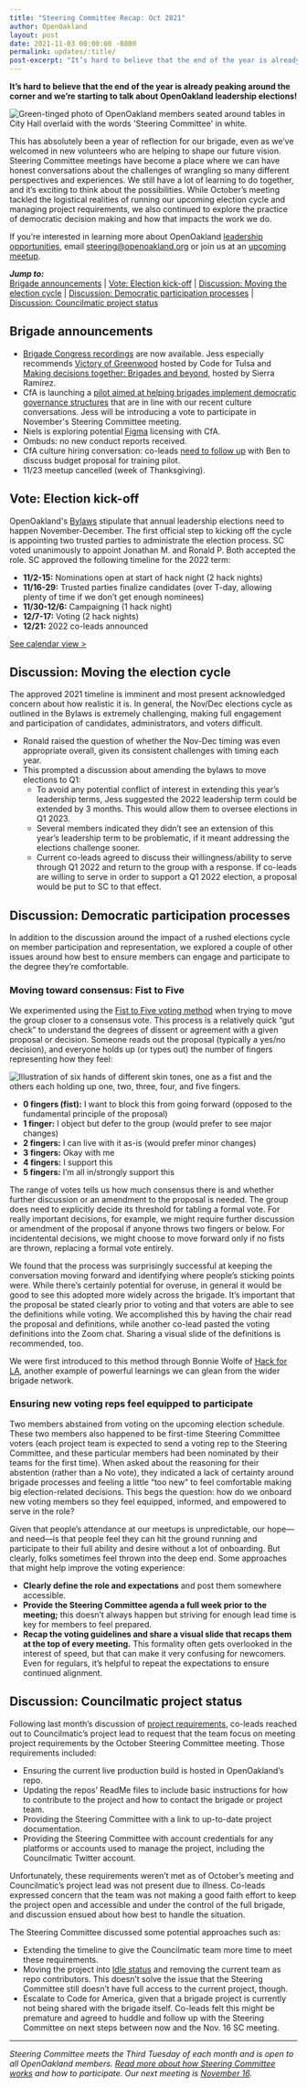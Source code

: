 ```yaml
---
title: "Steering Committee Recap: Oct 2021"
author: OpenOakland
layout: post
date: 2021-11-03 00:00:00 -0800
permalink: updates/:title/
post-excerpt: "It’s hard to believe that the end of the year is already peaking around the corner and we’re starting to talk about OpenOakland leadership elections! While October’s meeting tackled the logistical realities of running our upcoming election cycle and managing project requirements, we also continued to explore the practice of democratic decision making and how that impacts the work we do..."
---
```


**It’s hard to believe that the end of the year is already peaking around the corner and we’re starting to talk about OpenOakland leadership elections!**

![Green-tinged photo of OpenOakland members seated around tables in City Hall overlaid with the words 'Steering Committee' in white.](/assets/images/blog/2021-07-Banner-meetup-Steering.png)

This has absolutely been a year of reflection for our brigade, even as we’ve welcomed in new volunteers who are helping to shape our future vision. Steering Committee meetings have become a place where we can have honest conversations about the challenges of wrangling so many different perspectives and experiences. We still have a lot of learning to do together, and it’s exciting to think about the possibilities. While October’s meeting tackled the logistical realities of running our upcoming election cycle and managing project requirements, we also continued to explore the practice of democratic decision making and how that impacts the work we do.

If you’re interested in learning more about OpenOakland [leadership opportunities](/how-we-work/), email [steering@openoakland.org](mailto:steering@openoakland.org) or join us at an [upcoming meetup](https://www.meetup.com/OpenOakland/events/).

***Jump to:***  
[Brigade announcements](#brigade-announcements) | [Vote: Election kick-off](#vote-election-kick-off) | [Discussion: Moving the election cycle](#discussion-moving-the-election-cycle) | [Discussion: Democratic participation processes](#discussion-democratic-participation-processes) | [Discussion: Councilmatic project status](#discussion-councilmatic-project-status)

## Brigade announcements

- [Brigade Congress recordings](https://cfa.osp.cat/conferences/congress/program/52) are now available. Jess especially recommends [Victory of Greenwood](https://cfa.osp.cat/conferences/congress/f/52/meetings/56) hosted by Code for Tulsa and [Making decisions together: Brigades and beyond](https://cfa.osp.cat/conferences/congress/f/52/meetings/65), hosted by Sierra Ramírez.
- CfA is launching a [pilot aimed at helping brigades implement democratic governance structures](https://docs.google.com/document/d/1_77vITwlrLkpTC_QNGCy0egBQJ92HtfF7RILUB83ybk/edit?usp=sharing) that are in line with our recent culture conversations. Jess will be introducing a vote to participate in November's Steering Committee meeting.
- Niels is exploring potential [Figma](https://www.figma.com) licensing with CfA.
- Ombuds: no new conduct reports received.
- CfA culture hiring conversation: co-leads [need to follow up](/updates/september-steering-committee-recap/#discussion-seeking-code-for-americas-support-in-our-efforts-to-hire-culture-and-equity-expertise) with Ben to discuss budget proposal for training pilot.
- 11/23 meetup cancelled (week of Thanksgiving).

## Vote: Election kick-off
OpenOakland's [Bylaws](https://docs.google.com/document/d/1QR-fr1WnmXkZoVNmWnZ9drzfmaZoPkodEOx-PkExt94/edit#heading=h.ghwdygxfwo03) stipulate that annual leadership elections need to happen November-December. The first official step to kicking off the cycle is appointing two trusted parties to administrate the election process. SC voted unanimously to appoint Jonathan M. and Ronald P. Both accepted the role. SC approved the following timeline for the 2022 term:

- **11/2-15:** Nominations open at start of hack night (2 hack nights)
- **11/16-29:** Trusted parties finalize candidates (over T-day, allowing plenty of time if we don’t get enough nominees)
- **11/30-12/6:** Campaigning (1 hack night)
- **12/7-17:** Voting (2 hack nights)
- **12/21:** 2022 co-leads announced

[See calendar view >](https://docs.google.com/document/d/1r9GkeCHToUcNW1UgRms4N7-G0IIbzsKsbGNlmMZeB3Y/edit?usp=sharing)

## Discussion: Moving the election cycle

The approved 2021 timeline is imminent and most present acknowledged concern about how realistic it is. In general, the Nov/Dec elections cycle as outlined in the Bylaws is extremely challenging, making full engagement and participation of candidates, administrators, and voters difficult.

- Ronald raised the question of whether the Nov-Dec timing was even appropriate overall, given its consistent challenges with timing each year.
- This prompted a discussion about amending the bylaws to move elections to Q1:
  - To avoid any potential conflict of interest in extending this year’s leadership terms, Jess suggested the 2022 leadership term could be extended by 3 months. This would allow them to oversee elections in Q1 2023.
  - Several members indicated they didn’t see an extension of this year’s leadership term to be problematic, if it meant addressing the elections challenge sooner.
  - Current co-leads agreed to discuss their willingness/ability to serve through Q1 2022 and return to the group with a response. If co-leads are willing to serve in order to support a Q1 2022 election, a proposal would be put to SC to that effect.

## Discussion: Democratic participation processes
In addition to the discussion around the impact of a rushed elections cycle on member participation and representation, we explored a couple of other issues around how best to ensure members can engage and participate to the degree they’re comfortable.

### Moving toward consensus: Fist to Five
We experimented using the [Fist to Five voting method](https://www.ncfp.org/knowledge/fist-to-five-voting-and-consensus/) when trying to move the group closer to a consensus vote. This process is a relatively quick “gut check” to understand the degrees of dissent or agreement with a given proposal or decision. Someone reads out the proposal (typically a yes/no decision), and everyone holds up (or types out) the number of fingers representing how they feel:

![Illustration of six hands of different skin tones, one as a fist and the others each holding up one, two, three, four, and five fingers.](/assets/images/blog/2021-10-Fist-to-Five-1200x300.png)

- **0 fingers (fist):** I want to block this from going forward (opposed to the fundamental principle of the proposal)
- **1 finger:** I object but defer to the group (would prefer to see major changes)
- **2 fingers:** I can live with it as-is (would prefer minor changes)
- **3 fingers:** Okay with me
- **4 fingers:** I support this
- **5 fingers:** I’m all in/strongly support this

The range of votes tells us how much consensus there is and whether further discussion or an amendment to the proposal is needed. The group does need to explicitly decide its threshold for tabling a formal vote. For really important decisions, for example, we might require further discussion or amendment of the proposal if anyone throws two fingers or below. For incidentental decisions, we might choose to move forward only if no fists are thrown, replacing a formal vote entirely.

We found that the process was surprisingly successful at keeping the conversation moving forward and identifying where people’s sticking points were. While there’s certainly potential for overuse, in general it would be good to see this adopted more widely across the brigade. It’s important that the proposal be stated clearly prior to voting and that voters are able to see the definitions while voting. We accomplished this by having the chair read the proposal and definitions, while another co-lead pasted the voting definitions into the Zoom chat. Sharing a visual slide of the definitions is recommended, too.

We were first introduced to this method through Bonnie Wolfe of [Hack for LA](https://www.hackforla.org/), another example of powerful learnings we can glean from the wider brigade network.

### Ensuring new voting reps feel equipped to participate
Two members abstained from voting on the upcoming election schedule. These two members also happened to be first-time Steering Committee voters (each project team is expected to send a voting rep to the Steering Committee, and these particular members had been nominated by their teams for the first time). When asked about the reasoning for their abstention (rather than a No vote), they indicated a lack of certainty around brigade processes and feeling a little “too new” to feel comfortable making big election-related decisions. This begs the question: how do we onboard new voting members so they feel equipped, informed, and empowered to serve in the role?

Given that people’s attendance at our meetups is unpredictable, our hope—and need—is that people feel they can hit the ground running and participate to their full ability and desire without a lot of onboarding. But clearly, folks sometimes feel thrown into the deep end. Some approaches that might help improve the voting experience:

- **Clearly define the role and expectations** and post them somewhere accessible.
- **Provide the Steering Committee agenda a full week prior to the meeting;** this doesn’t always happen but striving for enough lead time is key for members to feel prepared.
- **Recap the voting guidelines and share a visual slide that recaps them at the top of every meeting.** This formality often gets overlooked in the interest of speed, but that can make it very confusing for newcomers. Even for regulars, it’s helpful to repeat the expectations to ensure continued alignment.


## Discussion: Councilmatic project status
Following last month’s discussion of [project requirements](https://openoakland.org/updates/september-steering-committee-recap/#discussion-project-requirements), co-leads reached out to Councilmatic’s project lead to request that the team focus on meeting project requirements by the October Steering Committee meeting. Those requirements included:

- Ensuring the current live production build is hosted in OpenOakland’s repo.
- Updating the repos’ ReadMe files to include basic instructions for how to contribute to the project and how to contact the brigade or project team.
- Providing the Steering Committee with a link to up-to-date project documentation.
- Providing the Steering Committee with account credentials for any platforms or accounts used to manage the project, including the Councilmatic Twitter account.

Unfortunately, these requirements weren’t met as of October’s meeting and Councilmatic’s project lead was not present due to illness. Co-leads expressed concern that the team was not making a good faith effort to keep the project open and accessible and under the control of the full brigade, and discussion ensued about how best to handle the situation.

The Steering Committee discussed some potential approaches such as:

- Extending the timeline to give the Councilmatic team more time to meet these requirements.
- Moving the project into [Idle status](https://openoakland.org/projects/#status-definitions) and removing the current team as repo contributors. This doesn’t solve the issue that the Steering Committee still doesn’t have full access to the current project, though.
- Escalate to Code for America, given that a brigade project is currently not being shared with the brigade itself. Co-leads felt this might be premature and agreed to huddle and follow up with the Steering Committee on next steps between now and the Nov. 16 SC meeting.

---

_Steering Committee meets the Third Tuesday of each month and is open to all OpenOakland members. [Read more about how Steering Committee works](/how-we-work) and how to participate. Our next meeting is [November 16](https://www.meetup.com/OpenOakland/events/281161293)._
